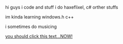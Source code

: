 hi guys i code and stuff
i do haxeflixel, c# orther stuffs

im kinda learning windows.h c++

i sometimes do musicing

[you should click this text...NOW!](https://github.com/RafPlayz69YT/Spork-Engine)
